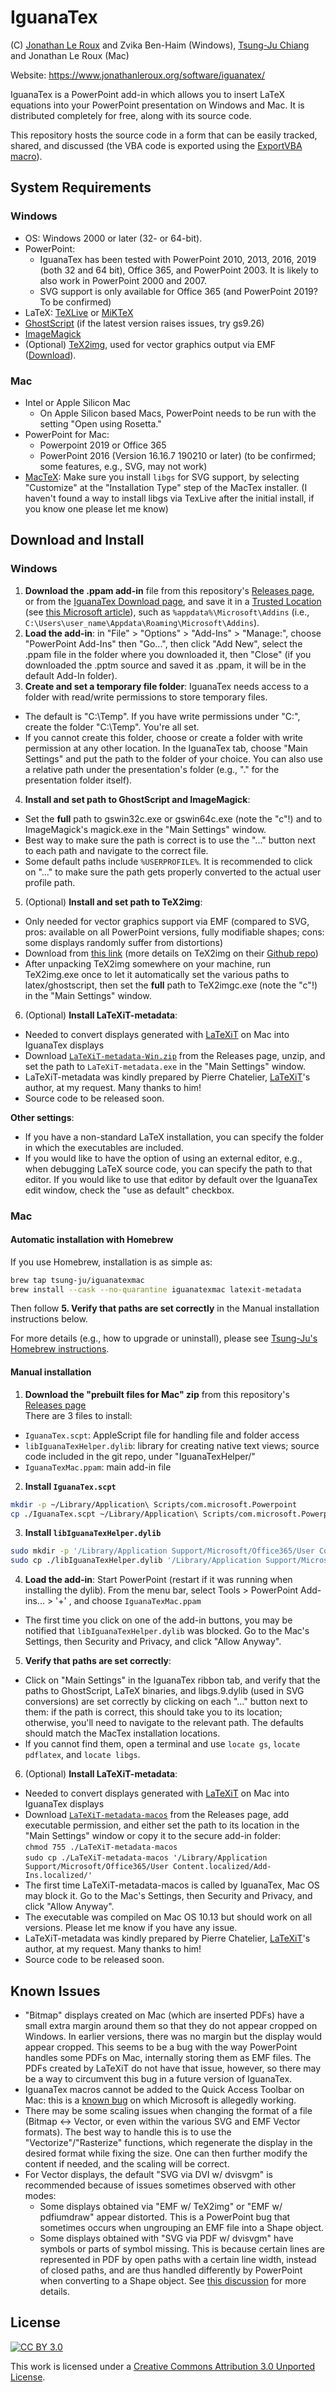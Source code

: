 # IguanaTex

(C) [Jonathan Le Roux](https://www.jonathanleroux.org/) and Zvika Ben-Haim (Windows), [Tsung-Ju Chiang](https://github.com/tsung-ju) and Jonathan Le Roux (Mac)

Website: https://www.jonathanleroux.org/software/iguanatex/

IguanaTex is a PowerPoint add-in which allows you to insert LaTeX equations into your PowerPoint presentation on Windows and Mac. It is distributed completely for free, along with its source code.

This repository hosts the source code in a form that can be easily tracked, shared, and discussed (the VBA code is exported using the [ExportVBA macro](https://github.com/Jonathan-LeRoux/IguanaTex/blob/master/ExportVBA.bas)).


## System Requirements
### Windows

* OS: Windows 2000 or later (32- or 64-bit).
* PowerPoint: 
  * IguanaTex has been tested with PowerPoint 2010, 2013, 2016, 2019 (both 32 and 64 bit), Office 365, and PowerPoint 2003. It is likely to also work in PowerPoint 2000 and 2007.
  * SVG support is only available for Office 365 (and PowerPoint 2019? To be confirmed)
* LaTeX: [TeXLive](https://www.tug.org/texlive/) or [MiKTeX](http://miktex.org/)
* [GhostScript](http://www.ghostscript.com/download/gsdnld.html) (if the latest version raises issues, try gs9.26)
* [ImageMagick](http://www.imagemagick.org/script/download.php#windows)
* (Optional) [TeX2img](https://github.com/abenori/TeX2img), used for vector graphics output via EMF ([Download](https://www.ms.u-tokyo.ac.jp/~abenori/soft/index.html#TEX2IMG)).

### Mac

* Intel or Apple Silicon Mac
  * On Apple Silicon based Macs, PowerPoint needs to be run with the setting "Open using Rosetta."
* PowerPoint for Mac: 
  * Powerpoint 2019 or Office 365
  * PowerPoint 2016 (Version 16.16.7 190210 or later) (to be confirmed; some features, e.g., SVG, may not work)
* [MacTeX](https://www.tug.org/mactex/): Make sure you install `libgs` for SVG support, by selecting "Customize" at the "Installation Type" step of the MacTex installer. (I haven't found a way to install libgs via TexLive after the initial install, if you know one please let me know)


## Download and Install

### Windows 

1. **Download the .ppam add-in** file from this repository's [Releases page](https://github.com/Jonathan-LeRoux/IguanaTex/releases), or from the [IguanaTex Download page](http://www.jonathanleroux.org/software/iguanatex/download.html), and save it in a [Trusted Location](https://learn.microsoft.com/en-us/DeployOffice/security/trusted-locations) (see [this Microsoft article](https://learn.microsoft.com/en-us/DeployOffice/security/internet-macros-blocked#guidance-on-allowing-vba-macros-to-run-in-files-you-trust)), such as `%appdata%\Microsoft\Addins` (i.e., `C:\Users\user_name\Appdata\Roaming\Microsoft\Addins`).
2. **Load the add-in**: in "File" > "Options" > "Add-Ins" > "Manage:", choose "PowerPoint Add-Ins" then "Go...", then click  "Add New", select the .ppam file in the folder where you downloaded it, then "Close" (if you downloaded the .pptm source and saved it as .ppam, it will be in the default Add-In folder).
3. **Create and set a temporary file folder**: IguanaTex needs access to a folder with read/write permissions to store temporary files.
  * The default is "C:\Temp\". If you have write permissions under "C:\", create the folder "C:\Temp\". You're all set.
  * If you cannot create this folder, choose or create a folder with write permission at any other location. In the IguanaTex tab, choose "Main Settings" and put the path to the folder of your choice. You can also use a relative path under the presentation's folder (e.g., ".\" for the presentation folder itself).
4. **Install and set path to GhostScript and ImageMagick**:
  * Set the **full** path to gswin32c.exe or gswin64c.exe (note the "c"!) and to ImageMagick's magick.exe in the "Main Settings" window.
  * Best way to make sure the path is correct is to use the "..." button next to each path and navigate to the correct file.
  * Some default paths include `%USERPROFILE%`. It is recommended to click on "..." to make sure the path gets properly converted to the actual user profile path. 
5. (Optional) **Install and set path to TeX2img**:
  * Only needed for vector graphics support via EMF (compared to SVG, pros: available on all PowerPoint versions, fully modifiable shapes; cons: some displays randomly suffer from distortions)
  * Download from [this link](https://www.ms.u-tokyo.ac.jp/~abenori/soft/index.html#TEX2IMG) (more details on TeX2img on their [Github repo](https://github.com/abenori/TeX2img))
  * After unpacking TeX2img somewhere on your machine, run TeX2img.exe once to let it automatically set the various paths to latex/ghostscript, then set the **full** path to TeX2imgc.exe (note the "c"!) in the "Main Settings" window.
6. (Optional) **Install LaTeXiT-metadata**:
  * Needed to convert displays generated with [LaTeXiT](https://www.chachatelier.fr/latexit/) on Mac into IguanaTex displays
  * Download [`LaTeXiT-metadata-Win.zip`](https://github.com/Jonathan-LeRoux/IguanaTex/releases/download/v1.59/LaTeXiT-metadata-Win.zip) from the Releases page, unzip, and set the path to `LaTeXiT-metadata.exe` in the "Main Settings" window.
  * LaTeXiT-metadata was kindly prepared by Pierre Chatelier, [LaTeXiT](https://www.chachatelier.fr/latexit/)'s author, at my request. Many thanks to him!
  * Source code to be released soon.

**Other settings**:
* If you have a non-standard LaTeX installation, you can specify the folder in which the executables are included.
* If you would like to have the option of using an external editor, e.g., when debugging LaTeX source code, you can specify the path to that editor. If you would like to use that editor by default over the IguanaTex edit window, check the "use as default" checkbox.

### Mac

#### Automatic installation with Homebrew

If you use Homebrew, installation is as simple as:
```bash
brew tap tsung-ju/iguanatexmac
brew install --cask --no-quarantine iguanatexmac latexit-metadata
```
Then follow **5. Verify that paths are set correctly** in the Manual installation instructions below.

For more details (e.g., how to upgrade or uninstall), please see [Tsung-Ju's Homebrew instructions](https://github.com/tsung-ju/homebrew-iguanatexmac).

#### Manual installation

1. **Download the "prebuilt files for Mac" zip** from this repository's [Releases page](https://github.com/Jonathan-LeRoux/IguanaTex/releases)  
There are 3 files to install:
* `IguanaTex.scpt`: AppleScript file for handling file and folder access
* `libIguanaTexHelper.dylib`: library for creating native text views; source code included in the git repo, under "IguanaTexHelper/"
* `IguanaTexMac.ppam`: main add-in file

2. **Install `IguanaTex.scpt`**
```bash
mkdir -p ~/Library/Application\ Scripts/com.microsoft.Powerpoint
cp ./IguanaTex.scpt ~/Library/Application\ Scripts/com.microsoft.Powerpoint/IguanaTex.scpt
```

3. **Install `libIguanaTexHelper.dylib`**
```bash
sudo mkdir -p '/Library/Application Support/Microsoft/Office365/User Content.localized/Add-Ins.localized'
sudo cp ./libIguanaTexHelper.dylib '/Library/Application Support/Microsoft/Office365/User Content.localized/Add-Ins.localized/libIguanaTexHelper.dylib'
```

4. **Load the add-in**: Start PowerPoint (restart if it was running when installing the dylib). From the menu bar, select Tools > PowerPoint Add-ins... > '+' , and choose `IguanaTexMac.ppam`
  * The first time you click on one of the add-in buttons, you may be notified that `libIguanaTexHelper.dylib` was blocked. Go to the Mac's Settings, then Security and Privacy, and click "Allow Anyway".

5. **Verify that paths are set correctly**: 
  * Click on "Main Settings" in the IguanaTex ribbon tab, and verify that the paths to GhostScript, LaTeX binaries, and libgs.9.dylib (used in SVG conversions) are set correctly by clicking on each "..." button next to them: if the path is correct, this should take you to its location; otherwise, you'll need to navigate to the relevant path. The defaults should match the MacTex installation locations.
  * If you cannot find them, open a terminal and use `locate gs`, `locate pdflatex`, and `locate libgs`.

6. (Optional) **Install LaTeXiT-metadata**:
  * Needed to convert displays generated with [LaTeXiT](https://www.chachatelier.fr/latexit/) on Mac into IguanaTex displays
  * Download [`LaTeXiT-metadata-macos`](https://github.com/Jonathan-LeRoux/IguanaTex/releases/download/v1.59/LaTeXiT-metadata-macos) from the Releases page, add executable permission, and either set the path to its location in the "Main Settings" window or copy it to the secure add-in folder:  
  `chmod 755 ./LaTeXiT-metadata-macos`  
  `sudo cp ./LaTeXiT-metadata-macos '/Library/Application Support/Microsoft/Office365/User Content.localized/Add-Ins.localized/'`
  * The first time LaTeXiT-metadata-macos is called by IguanaTex, Mac OS may block it. Go to the Mac's Settings, then Security and Privacy, and click "Allow Anyway".
  * The executable was compiled on Mac OS 10.13 but should work on all versions. Please let me know if you have any issue.
  * LaTeXiT-metadata was kindly prepared by Pierre Chatelier, [LaTeXiT](https://www.chachatelier.fr/latexit/)'s author, at my request. Many thanks to him!
  * Source code to be released soon.

## Known Issues

* "Bitmap" displays created on Mac (which are inserted PDFs) have a small extra margin around them so that they do not appear cropped on Windows. In earlier versions, there was no margin but the display would appear cropped. This seems to be a bug with the way PowerPoint handles some PDFs on Mac, internally storing them as EMF files. The PDFs created by LaTeXiT do not have that issue, however, so there may be a way to circumvent this bug in a future version of IguanaTex.
* IguanaTex macros cannot be added to the Quick Access Toolbar on Mac: this is a [known bug](https://answers.microsoft.com/en-us/msoffice/forum/all/can-add-in-commands-be-added-to-the-quick-access/6872187f-3c17-40ee-8620-80a4068edc82) on which Microsoft is allegedly working.
* There may be some scaling issues when changing the format of a file (Bitmap <-> Vector, or even within the various SVG and EMF Vector formats). The best way to handle this is to use the "Vectorize"/"Rasterize" functions, which regenerate the display in the desired format while fixing the size. One can then further modify the content if needed, and the scaling will be correct.
* For Vector displays, the default "SVG via DVI w/ dvisvgm" is recommended because of issues sometimes observed with other modes: 
  * Some displays obtained via "EMF w/ TeX2img" or "EMF w/ pdfiumdraw" appear distorted. This is a PowerPoint bug that sometimes occurs when ungrouping an EMF file into a Shape object. 
  * Some displays obtained with "SVG via PDF w/ dvisvgm" have symbols or parts of symbol missing. This is because certain lines are represented in PDF by open paths with a certain line width, instead of closed paths, and are thus handled differently by PowerPoint when converting to a Shape object. See [this discussion](https://github.com/mgieseki/dvisvgm/issues/166) for more details.

## License
[![CC BY 3.0][cc-by-image]][cc-by]

This work is licensed under a
[Creative Commons Attribution 3.0 Unported License][cc-by].

[cc-by]: http://creativecommons.org/licenses/by/3.0/
[cc-by-image]: https://i.creativecommons.org/l/by/3.0/88x31.png
[cc-by-shield]: https://img.shields.io/badge/License-CC%20BY%203.0-lightgrey.svg
